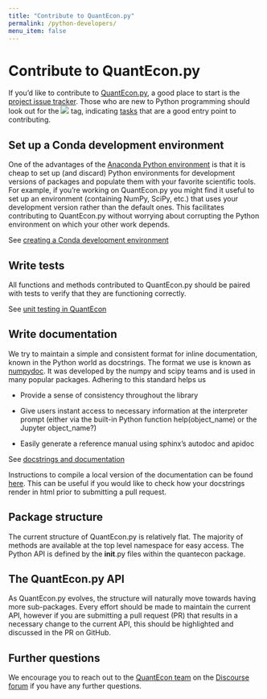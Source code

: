 ```yaml
---
title: "Contribute to QuantEcon.py"
permalink: /python-developers/
menu_item: false
---
```

# Contribute to QuantEcon.py


If you’d like to contribute to [QuantEcon.py](quantecon-py.md), a good place to start is the [project issue tracker](http://github.com/QuantEcon/QuantEcon.py/issues). Those who are new to Python programming should look out for the [![](https://lh6.googleusercontent.com/f5iu-YzQUQJrRiq7Fznofq_Xikw_QvuGYZ8FaZYN9jnE9QR7zvh7QUbYB0K3GdrFtleaY_OAjWC-yMipbVls7loByc7Ea6FErfSHGgL0PRjyFW7866Wp7VZWDGiov4Liytot4HXX)](https://github.com/QuantEcon/QuantEcon.py/labels/beginner) tag, indicating [tasks](https://github.com/QuantEcon/QuantEcon.py/labels/beginner) that are a good entry point to contributing.

## Set up a Conda development environment

One of the advantages of the [Anaconda Python environment](https://www.anaconda.com/distribution/) is that it is cheap to set up (and discard) Python environments for development versions of packages and populate them with your favorite scientific tools. For example, if you’re working on QuantEcon.py you might find it useful to set up an environment (containing NumPy, SciPy, etc.) that uses your development version rather than the default ones. This facilitates contributing to QuantEcon.py without worrying about corrupting the Python environment on which your other work depends.

See [creating a Conda development environment](wiki-py-conda-dev-env.md)

## Write tests

All functions and methods contributed to QuantEcon.py should be paired with tests to verify that they are functioning correctly.

See [unit testing in QuantEcon](wiki-py-unit-testing.md)

## Write documentation

We try to maintain a simple and consistent format for inline documentation, known in the Python world as docstrings. The format we use is known as [numpydoc](https://github.com/numpy/numpy/blob/master/doc/HOWTO_DOCUMENT.rst.txt). It was developed by the numpy and scipy teams and is used in many popular packages. Adhering to this standard helps us

*   Provide a sense of consistency throughout the library

*   Give users instant access to necessary information at the interpreter prompt (either via the built-in Python function help(object_name) or the Jupyter object_name?)

*   Easily generate a reference manual using sphinx’s autodoc and apidoc

See [docstrings and documentation](wiki-py-docstrings.md)

Instructions to compile a local version of the documentation can be found [here](https://github.com/QuantEcon/QuantEcon.py/tree/master/docs). This can be useful if you would like to check how your docstrings render in html prior to submitting a pull request.

## Package structure

The current structure of QuantEcon.py is relatively flat. The majority of methods are available at the top level namespace for easy access. The Python API is defined by the __init__.py files within the quantecon package.

## The QuantEcon.py API

As QuantEcon.py evolves, the structure will naturally move towards having more sub-packages. Every effort should be made to maintain the current API, however if you are submitting a pull request (PR) that results in a necessary change to the current API, this should be highlighted and discussed in the PR on GitHub.

## Further questions

We encourage you to reach out to the [QuantEcon team](https://quantecon.org/team) on the [Discourse forum](http://discourse.quantecon.org/) if you have any further questions.
